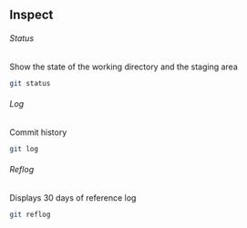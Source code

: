 ## Inspect

###### Status

Show the state of the working directory and the staging area

```bash
git status
```

###### Log

Commit history

```bash
git log
```

###### Reflog

Displays 30 days of reference log

```bash
git reflog
```
